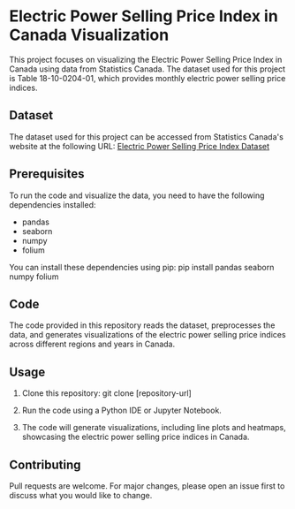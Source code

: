 # Electric Power Selling Price Index in Canada Visualization

This project focuses on visualizing the Electric Power Selling Price Index in Canada using data from Statistics Canada. The dataset used for this project is Table 18-10-0204-01, which provides monthly electric power selling price indices.

## Dataset

The dataset used for this project can be accessed from Statistics Canada's website at the following URL: [Electric Power Selling Price Index Dataset](https://www150.statcan.gc.ca/t1/tbl1/en/tv.action?pid=1810020401)

## Prerequisites

To run the code and visualize the data, you need to have the following dependencies installed:

- pandas
- seaborn
- numpy
- folium

You can install these dependencies using pip:
pip install pandas seaborn numpy folium

## Code

The code provided in this repository reads the dataset, preprocesses the data, and generates visualizations of the electric power selling price indices across different regions and years in Canada.

## Usage

1. Clone this repository:
git clone [repository-url]

2. Run the code using a Python IDE or Jupyter Notebook.

3. The code will generate visualizations, including line plots and heatmaps, showcasing the electric power selling price indices in Canada.

## Contributing

Pull requests are welcome. For major changes, please open an issue first to discuss what you would like to change.

